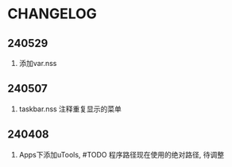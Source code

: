 # CHANGELOG

## 240529

1. 添加var.nss 

## 240507

1. taskbar.nss 注释重复显示的菜单

## 240408

1. Apps下添加uTools, #TODO 程序路径现在使用的绝对路径, 待调整
